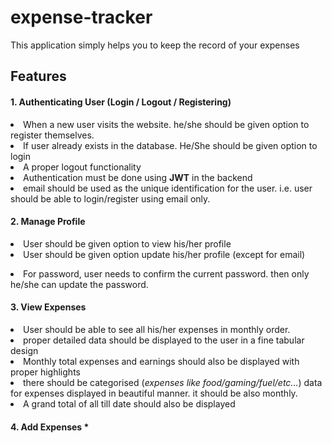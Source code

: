 <h1>expense-tracker</h1>
This application simply helps you to keep the record of your expenses

<h2>Features</h2>
<h4>1. Authenticating User (Login / Logout / Registering)</h4>
<li>When a new user visits the website. he/she should be given option to register themselves.</li>
<li>If user already exists in the database. He/She should be given option to login</li>
<li>A proper logout functionality</li>
<li>Authentication must be done using <strong>JWT</strong> in the backend</li>
<li>email should be used as the unique identification for the user. i.e. user should be able to login/register using email only.</li>
<h4>2. Manage Profile</h4>
<li>User should be given option to view his/her profile</li>
<li>User should be given option update his/her profile (except for email)
    <ul></ul>
    <li>For password, user needs to confirm the current password. then only he/she can update the password.</li>
</li>
<h4>3. View Expenses</h4>
<li>User should be able to see all his/her expenses in monthly order.</li>
<li>proper detailed data should be displayed to the user in a fine tabular design</li>
<li>Monthly total expenses and earnings should also be displayed with proper highlights</li>
<li>there should be categorised (<i>expenses like food/gaming/fuel/etc...</i>) data for expenses displayed in beautiful manner. it should be also monthly.</li>
<li>A grand total of all till date should also be displayed</li>
<h4>4. Add Expenses *</h4>